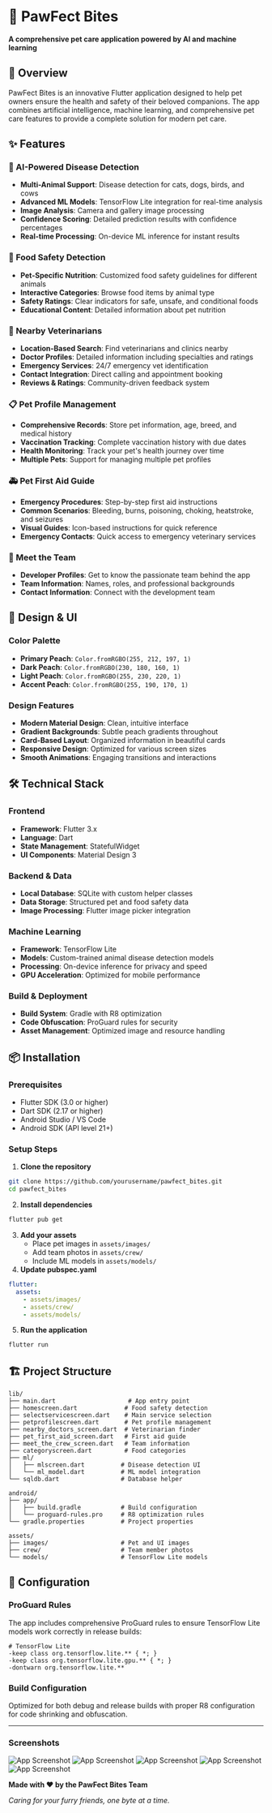 # 🐾 PawFect Bites

**A comprehensive pet care application powered by AI and machine learning**

## 📱 Overview

PawFect Bites is an innovative Flutter application designed to help pet owners ensure the health and safety of their beloved companions. The app combines artificial intelligence, machine learning, and comprehensive pet care features to provide a complete solution for modern pet care.

## ✨ Features

### 🔬 AI-Powered Disease Detection

- **Multi-Animal Support**: Disease detection for cats, dogs, birds, and cows
- **Advanced ML Models**: TensorFlow Lite integration for real-time analysis
- **Image Analysis**: Camera and gallery image processing
- **Confidence Scoring**: Detailed prediction results with confidence percentages
- **Real-time Processing**: On-device ML inference for instant results


### 🍖 Food Safety Detection

- **Pet-Specific Nutrition**: Customized food safety guidelines for different animals
- **Interactive Categories**: Browse food items by animal type
- **Safety Ratings**: Clear indicators for safe, unsafe, and conditional foods
- **Educational Content**: Detailed information about pet nutrition


### 🏥 Nearby Veterinarians

- **Location-Based Search**: Find veterinarians and clinics nearby
- **Doctor Profiles**: Detailed information including specialties and ratings
- **Emergency Services**: 24/7 emergency vet identification
- **Contact Integration**: Direct calling and appointment booking
- **Reviews \& Ratings**: Community-driven feedback system


### 📋 Pet Profile Management

- **Comprehensive Records**: Store pet information, age, breed, and medical history
- **Vaccination Tracking**: Complete vaccination history with due dates
- **Health Monitoring**: Track your pet's health journey over time
- **Multiple Pets**: Support for managing multiple pet profiles


### 🚑 Pet First Aid Guide

- **Emergency Procedures**: Step-by-step first aid instructions
- **Common Scenarios**: Bleeding, burns, poisoning, choking, heatstroke, and seizures
- **Visual Guides**: Icon-based instructions for quick reference
- **Emergency Contacts**: Quick access to emergency veterinary services


### 👥 Meet the Team

- **Developer Profiles**: Get to know the passionate team behind the app
- **Team Information**: Names, roles, and professional backgrounds
- **Contact Information**: Connect with the development team


## 🎨 Design \& UI

### Color Palette

- **Primary Peach**: `Color.fromRGBO(255, 212, 197, 1)`
- **Dark Peach**: `Color.fromRGBO(230, 180, 160, 1)`
- **Light Peach**: `Color.fromRGBO(255, 230, 220, 1)`
- **Accent Peach**: `Color.fromRGBO(255, 190, 170, 1)`


### Design Features

- **Modern Material Design**: Clean, intuitive interface
- **Gradient Backgrounds**: Subtle peach gradients throughout
- **Card-Based Layout**: Organized information in beautiful cards
- **Responsive Design**: Optimized for various screen sizes
- **Smooth Animations**: Engaging transitions and interactions


## 🛠️ Technical Stack

### Frontend

- **Framework**: Flutter 3.x
- **Language**: Dart
- **State Management**: StatefulWidget
- **UI Components**: Material Design 3


### Backend \& Data

- **Local Database**: SQLite with custom helper classes
- **Data Storage**: Structured pet and food safety data
- **Image Processing**: Flutter image picker integration


### Machine Learning

- **Framework**: TensorFlow Lite
- **Models**: Custom-trained animal disease detection models
- **Processing**: On-device inference for privacy and speed
- **GPU Acceleration**: Optimized for mobile performance


### Build \& Deployment

- **Build System**: Gradle with R8 optimization
- **Code Obfuscation**: ProGuard rules for security
- **Asset Management**: Optimized image and resource handling


## 📦 Installation

### Prerequisites

- Flutter SDK (3.0 or higher)
- Dart SDK (2.17 or higher)
- Android Studio / VS Code
- Android SDK (API level 21+)


### Setup Steps

1. **Clone the repository**

```bash
git clone https://github.com/yourusername/pawfect_bites.git
cd pawfect_bites
```

2. **Install dependencies**

```bash
flutter pub get
```

3. **Add your assets**
    - Place pet images in `assets/images/`
    - Add team photos in `assets/crew/`
    - Include ML models in `assets/models/`
4. **Update pubspec.yaml**

```yaml
flutter:
  assets:
    - assets/images/
    - assets/crew/
    - assets/models/
```

5. **Run the application**

```bash
flutter run
```


## 🏗️ Project Structure

```
lib/
├── main.dart                    # App entry point
├── homescreen.dart             # Food safety detection
├── selectservicescreen.dart    # Main service selection
├── petprofilescreen.dart       # Pet profile management
├── nearby_doctors_screen.dart  # Veterinarian finder
├── pet_first_aid_screen.dart   # First aid guide
├── meet_the_crew_screen.dart   # Team information
├── categoryscreen.dart         # Food categories
├── ml/
│   ├── mlscreen.dart          # Disease detection UI
│   └── ml_model.dart          # ML model integration
└── sqldb.dart                 # Database helper

android/
├── app/
│   ├── build.gradle           # Build configuration
│   └── proguard-rules.pro     # R8 optimization rules
└── gradle.properties          # Project properties

assets/
├── images/                    # Pet and UI images
├── crew/                      # Team member photos
└── models/                    # TensorFlow Lite models
```


## 🔧 Configuration

### ProGuard Rules

The app includes comprehensive ProGuard rules to ensure TensorFlow Lite models work correctly in release builds:

```proguard
# TensorFlow Lite
-keep class org.tensorflow.lite.** { *; }
-keep class org.tensorflow.lite.gpu.** { *; }
-dontwarn org.tensorflow.lite.**
```


### Build Configuration

Optimized for both debug and release builds with proper R8 configuration for code shrinking and obfuscation.


---
### Screenshots
![App Screenshot ](https://github.com/user-attachments/assets/fc561e21-1ff6-4e16-87ad-b745afb6b23e)
![App Screenshot](https://github.com/user-attachments/assets/dd708c63-0b9c-404c-89b0-1467a611bb4f)
![App Screenshot](https://github.com/user-attachments/assets/f04ffdc3-7521-459b-837d-69146616ade5)
![App Screenshot](https://github.com/user-attachments/assets/eeb9598c-9b95-498d-80a5-3adbaededa7e)
![App Screenshot](https://github.com/user-attachments/assets/9cd4c801-f1c7-4414-a073-1bf86a06e799)


**Made with ❤️ by the PawFect Bites Team**


*Caring for your furry friends, one byte at a time.*

